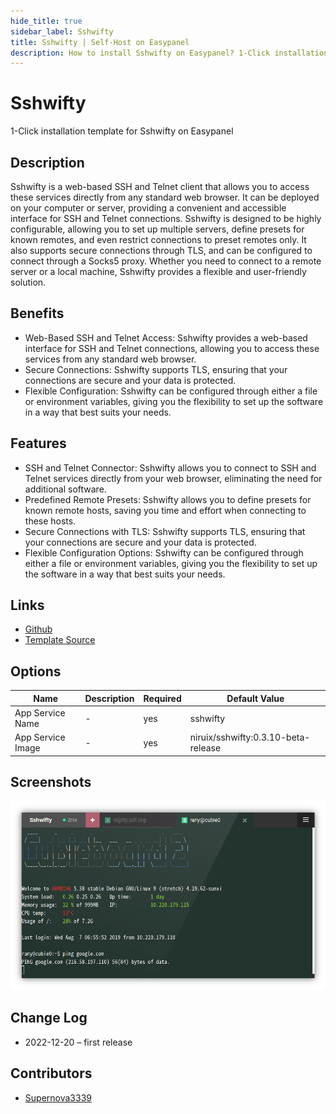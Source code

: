 ```yaml
---
hide_title: true
sidebar_label: Sshwifty
title: Sshwifty | Self-Host on Easypanel
description: How to install Sshwifty on Easypanel? 1-Click installation template for Sshwifty on Easypanel
---
```


<!-- generated -->

# Sshwifty

1-Click installation template for Sshwifty on Easypanel

## Description

Sshwifty is a web-based SSH and Telnet client that allows you to access these services directly from any standard web browser. It can be deployed on your computer or server, providing a convenient and accessible interface for SSH and Telnet connections. Sshwifty is designed to be highly configurable, allowing you to set up multiple servers, define presets for known remotes, and even restrict connections to preset remotes only. It also supports secure connections through TLS, and can be configured to connect through a Socks5 proxy. Whether you need to connect to a remote server or a local machine, Sshwifty provides a flexible and user-friendly solution.

## Benefits

- Web-Based SSH and Telnet Access: Sshwifty provides a web-based interface for SSH and Telnet connections, allowing you to access these services from any standard web browser.
- Secure Connections: Sshwifty supports TLS, ensuring that your connections are secure and your data is protected.
- Flexible Configuration: Sshwifty can be configured through either a file or environment variables, giving you the flexibility to set up the software in a way that best suits your needs.

## Features

- SSH and Telnet Connector: Sshwifty allows you to connect to SSH and Telnet services directly from your web browser, eliminating the need for additional software.
- Predefined Remote Presets: Sshwifty allows you to define presets for known remote hosts, saving you time and effort when connecting to these hosts.
- Secure Connections with TLS: Sshwifty supports TLS, ensuring that your connections are secure and your data is protected.
- Flexible Configuration Options: Sshwifty can be configured through either a file or environment variables, giving you the flexibility to set up the software in a way that best suits your needs.

## Links

- [Github](https://github.com/nirui/sshwifty)
- [Template Source](https://github.com/easypanel-io/templates/tree/main/templates/sshwifty)

## Options

Name | Description | Required | Default Value
-|-|-|-
App Service Name | - | yes | sshwifty
App Service Image | - | yes | niruix/sshwifty:0.3.10-beta-release

## Screenshots

![Sshwifty Screenshot](./assets/screenshot.png)

## Change Log

- 2022-12-20 – first release

## Contributors

- [Supernova3339](https://github.com/Supernova3339)
